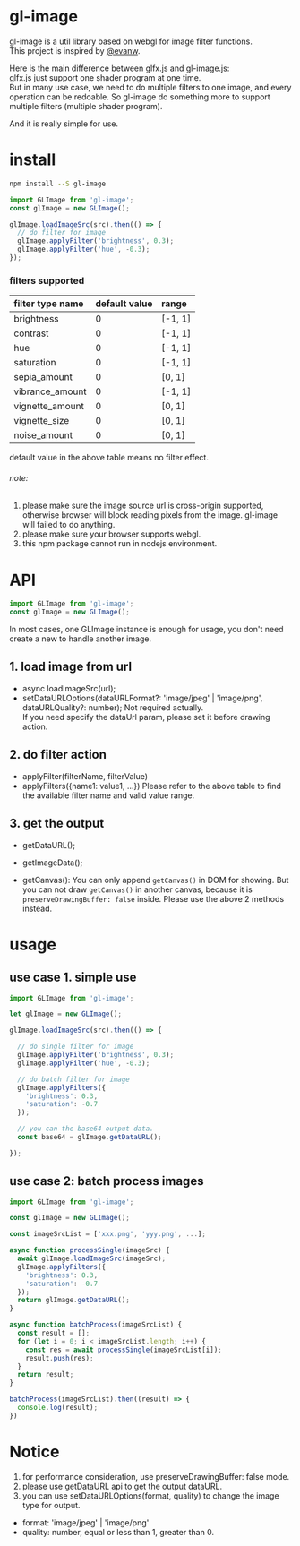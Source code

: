 # gl-image
gl-image is a util library based on webgl for image filter functions.   
This project is inspired by [@evanw](https://github.com/evanw/glfx.js).

Here is the main difference between glfx.js and gl-image.js:    
glfx.js just support one shader program at one time.    
But in many use case, we need to do multiple filters to one image, and every operation can be redoable.
So gl-image do something more to support multiple filters (multiple shader program).

And it is really simple for use.

# install
```bash
npm install --S gl-image
```
```ts
import GLImage from 'gl-image';
const glImage = new GLImage();

glImage.loadImageSrc(src).then(() => {
  // do filter for image
  glImage.applyFilter('brightness', 0.3);
  glImage.applyFilter('hue', -0.3);
});
```
### filters supported 
| filter type name   | default value     | range       |
| :---------         | :-------          | :---------- |
| brightness         | 0                 | [-1, 1]     | 
| contrast          | 0                 | [-1, 1]     | 
| hue                | 0                 | [-1, 1]     | 
| saturation         | 0                 | [-1, 1]     | 
| sepia_amount       | 0                 | [0, 1]      | 
| vibrance_amount    | 0                 | [-1, 1]     | 
| vignette_amount    | 0                 | [0, 1]      | 
| vignette_size      | 0                 | [0, 1]      | 
| noise_amount      | 0                 | [0, 1]      | 


default value in the above table means no filter effect.

###### note: 
1. please make sure the image source url is cross-origin supported, otherwise browser will block reading pixels from the image. gl-image will failed to do anything.
2. please make sure your browser supports webgl. 
3. this npm package cannot run in nodejs environment.  


# API
```ts
import GLImage from 'gl-image';
const glImage = new GLImage();
```
In most cases, one GLImage instance is enough for usage, you don't need create a new to handle another image.   
## 1. load image from url
*  async loadImageSrc(url);   
*  setDataURLOptions(dataURLFormat?: 'image/jpeg' | 'image/png', dataURLQuality?: number);
Not required actually.     
If you need specify the dataUrl param, please set it before drawing action.   

## 2. do filter action
* applyFilter(filterName, filterValue)
* applyFilters({name1: value1, ...})
Please refer to the above table to find the available filter name and valid value range.  


## 3. get the output
* getDataURL();
* getImageData();

* getCanvas(): 
You can only append `getCanvas()` in DOM for showing.
But you can not draw `getCanvas()` in another canvas, 
because it is `preserveDrawingBuffer: false` inside.  Please use the above 2 methods instead. 



# usage

## use case 1. simple use
```ts
import GLImage from 'gl-image';

let glImage = new GLImage();

glImage.loadImageSrc(src).then(() => {

  // do single filter for image
  glImage.applyFilter('brightness', 0.3);
  glImage.applyFilter('hue', -0.3);

  // do batch filter for image
  glImage.applyFilters({
    'brightness': 0.3,
    'saturation': -0.7
  });

  // you can the base64 output data.
  const base64 = glImage.getDataURL();

});
```
## use case 2: batch process images
```ts
import GLImage from 'gl-image';

const glImage = new GLImage();

const imageSrcList = ['xxx.png', 'yyy.png', ...];

async function processSingle(imageSrc) {
  await glImage.loadImageSrc(imageSrc);
  glImage.applyFilters({
    'brightness': 0.3,
    'saturation': -0.7
  });
  return glImage.getDataURL();
}

async function batchProcess(imageSrcList) {
  const result = [];
  for (let i = 0; i < imageSrcList.length; i++) {
    const res = await processSingle(imageSrcList[i]);
    result.push(res);
  }
  return result;
}

batchProcess(imageSrcList).then((result) => {
  console.log(result);
})

```

# Notice  
1. for performance consideration, use preserveDrawingBuffer: false mode.
2. please use getDataURL api to get the output dataURL.
3. you can use setDataURLOptions(format, quality) to change the image type for output.
* format: 'image/jpeg' | 'image/png'    
* quality: number, equal or less than 1, greater than 0.    

